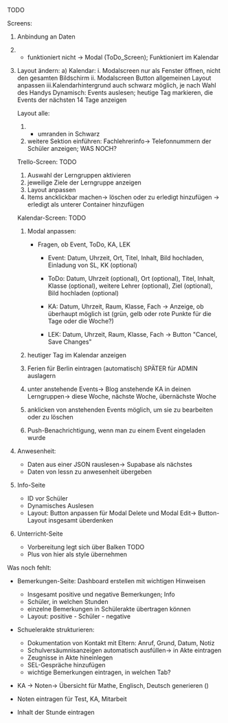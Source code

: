 TODO

Screens:

1. Anbindung an Daten
2. - funktioniert nicht -> Modal (ToDo_Screen); Funktioniert im Kalendar
3. Layout ändern:
   a) Kalendar:
   i. Modalscreen nur als Fenster öffnen, nicht den gesamten Bildschirm
   ii. Modalscreen Button allgemeinen Layout anpassen
   iii.Kalendarhintergrund auch schwarz möglich, je nach Wahl des Handys
   Dynamisch: Events auslesen; heutige Tag markieren, die Events der nächsten 14 Tage anzeigen

   Layout alle:

   1. - umranden in Schwarz
   2. weitere Sektion einführen: Fachlehrerinfo-> Telefonnummern der Schüler anzeigen; WAS NOCH?

   Trello-Screen: TODO

   1. Auswahl der Lerngruppen aktivieren
   2. jeweilige Ziele der Lerngruppe anzeigen
   3. Layout anpassen
   4. Items ancklickbar machen-> löschen oder zu erledigt hinzufügen -> erledigt als unterer Container hinzufügen

   Kalendar-Screen: TODO

   1. Modal anpassen:

      - Fragen, ob Event, ToDo, KA, LEK

        - Event: Datum, Uhrzeit, Ort, Titel, Inhalt, Bild hochladen, Einladung von SL, KK (optional)
        - ToDo: Datum, Uhrzeit (optional), Ort (optional), Titel, Inhalt, Klasse (optional), weitere Lehrer (optional), Ziel (optional), Bild hochladen (optional)

        - KA: Datum, Uhrzeit, Raum, Klasse, Fach -> Anzeige, ob überhaupt möglich ist (grün, gelb oder rote Punkte für die Tage oder die Woche?)
        - LEK: Datum, Uhrzeit, Raum, Klasse, Fach
          -> Button "Cancel, Save Changes"

   2. heutiger Tag im Kalendar anzeigen
   3. Ferien für Berlin eintragen (automatisch) SPÄTER für ADMIN auslagern
   4. unter anstehende Events-> Blog anstehende KA in deinen Lerngruppen-> diese Woche, nächste Woche, übernächste Woche
   5. anklicken von anstehenden Events möglich, um sie zu bearbeiten oder zu löschen
   6. Push-Benachrichtigung, wenn man zu einem Event eingeladen wurde

4. Anwesenheit:

   - Daten aus einer JSON rauslesen-> Supabase als nächstes
   - Daten von lessn zu anwesenheit übergeben

5. Info-Seite

   - ID vor Schüler
   - Dynamisches Auslesen
   - Layout: Button anpassen für Modal Delete und Modal Edit-> Button-Layout insgesamt überdenken

6. Unterricht-Seite
   - Vorbereitung legt sich über Balken TODO
   - Plus von hier als style übernehmen

Was noch fehlt:

- Bemerkungen-Seite: Dashboard erstellen mit wichtigen Hinweisen

  - Insgesamt positive und negative Bemerkungen; Info
  - Schüler, in welchen Stunden
  - einzelne Bemerkungen in Schülerakte übertragen können
  - Layout: positive - Schüler - negative

- Schuelerakte strukturieren:

  - Dokumentation von Kontakt mit Eltern: Anruf, Grund, Datum, Notiz
  - Schulversäumnisanzeigen automatisch ausfüllen-> in Akte eintragen
  - Zeugnisse in Akte hineinlegen
  - SEL-Gespräche hinzufügen
  - wichtige Bemerkungen eintragen, in welchen Tab?

- KA -> Noten-> Übersicht für Mathe, Englisch, Deutsch generieren ()

- Noten eintragen für Test, KA, Mitarbeit
- Inhalt der Stunde eintragen
